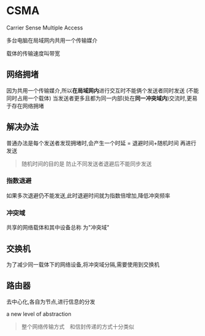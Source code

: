 # CSMA

Carrier Sense Multiple Access

多台电脑在局域网内共用一个传输媒介

载体的传输速度叫带宽

## 网络拥堵

因为共用一个传输媒介,所以**在局域网内**进行交互时不能俩个发送者同时发送 (不能同时占用一个载体)
当发送者更多且都为同一内部(处在**同一冲突域内**)交流时,更易于存在网络拥堵

## 解决办法

普通办法是每个发送者发现拥堵时,会产生一个时延 = 退避时间+随机时间 再进行发送

> 随机时间的目的是 防止不同发送者退避后不能同步发送

### 指数退避

如果多次退避仍不能发送,此时退避时间就为指数倍增加,降低冲突频率


### 冲突域

共享的网络载体和其中设备总称 为"冲突域"

## 交换机

为了减少同一载体下的网络设备,将冲突域分隔,需要使用到交换机

## 路由器

去中心化,各自为节点,进行信息的分发

a new level of abstraction

>整个网络传输方式　和信封传递的方式十分类似